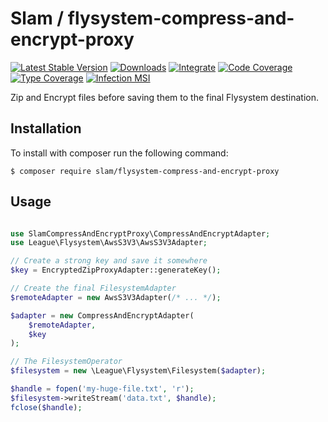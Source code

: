 # Slam / flysystem-compress-and-encrypt-proxy

[![Latest Stable Version](https://img.shields.io/packagist/v/slam/flysystem-compress-and-encrypt-proxy.svg)](https://packagist.org/packages/slam/flysystem-compress-and-encrypt-proxy)
[![Downloads](https://img.shields.io/packagist/dt/slam/flysystem-compress-and-encrypt-proxy.svg)](https://packagist.org/packages/slam/flysystem-compress-and-encrypt-proxy)
[![Integrate](https://github.com/Slamdunk/flysystem-compress-and-encrypt-proxy/workflows/Integrate/badge.svg?branch=master)](https://github.com/Slamdunk/flysystem-compress-and-encrypt-proxy/actions)
[![Code Coverage](https://codecov.io/gh/Slamdunk/flysystem-compress-and-encrypt-proxy/coverage.svg?branch=master)](https://codecov.io/gh/Slamdunk/flysystem-compress-and-encrypt-proxy?branch=master)
[![Type Coverage](https://shepherd.dev/github/Slamdunk/flysystem-compress-and-encrypt-proxy/coverage.svg)](https://shepherd.dev/github/Slamdunk/flysystem-compress-and-encrypt-proxy)
[![Infection MSI](https://badge.stryker-mutator.io/github.com/Slamdunk/flysystem-compress-and-encrypt-proxy/master)](https://dashboard.stryker-mutator.io/reports/github.com/Slamdunk/flysystem-compress-and-encrypt-proxy/master)

Zip and Encrypt files before saving them to the final Flysystem destination.

## Installation

To install with composer run the following command:

```console
$ composer require slam/flysystem-compress-and-encrypt-proxy
```

## Usage

```php

use SlamCompressAndEncryptProxy\CompressAndEncryptAdapter;
use League\Flysystem\AwsS3V3\AwsS3V3Adapter;

// Create a strong key and save it somewhere
$key = EncryptedZipProxyAdapter::generateKey();

// Create the final FilesystemAdapter
$remoteAdapter = new AwsS3V3Adapter(/* ... */);

$adapter = new CompressAndEncryptAdapter(
    $remoteAdapter,
    $key
);

// The FilesystemOperator
$filesystem = new \League\Flysystem\Filesystem($adapter);

$handle = fopen('my-huge-file.txt', 'r');
$filesystem->writeStream('data.txt', $handle);
fclose($handle);
```
